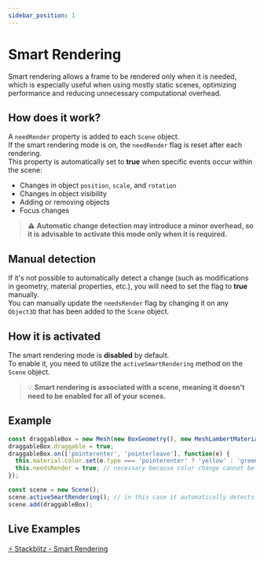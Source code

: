 ```yaml
---
sidebar_position: 1
---
```


# Smart Rendering

Smart rendering allows a frame to be rendered only when it is needed, which is especially useful when using mostly static scenes, optimizing performance and reducing unnecessary computational overhead.

## How does it work?

A `needRender` property is added to each `Scene` object. <br />
If the smart rendering mode is on, the `needRender` flag is reset after each rendering. <br />
This property is automatically set to **true** when specific events occur within the scene:

- Changes in object `position`, `scale`, and `rotation`
- Changes in object visibility
- Adding or removing objects
- Focus changes

> ⚠️ **Automatic change detection may introduce a minor overhead, so it is advisable to activate this mode only when it is required.**

## Manual detection


If it's not possible to automatically detect a change (such as modifications in geometry, material properties, etc.), you will need to set the flag to **true** manually. <br />
You can manually update the `needsRender` flag by changing it on any `Object3D` that has been added to the `Scene` object.

## How it is activated

The smart rendering mode is **disabled** by default. <br />
To enable it, you need to utilize the `activeSmartRendering` method on the `Scene` object.
> 💡 **Smart rendering is associated with a scene, meaning it doesn't need to be enabled for all of your scenes.**

## Example 

```typescript
const draggableBox = new Mesh(new BoxGeometry(), new MeshLambertMaterial({ color: 'green' }));
draggableBox.draggable = true;
draggableBox.on(['pointerenter', 'pointerleave'], function(e) {
  this.material.color.set(e.type === 'pointerenter' ? 'yellow' : 'green');
  this.needsRender = true; // necessary because color change cannot be automatically detected
});

const scene = new Scene();
scene.activeSmartRendering(); // in this case it automatically detects drag movements
scene.add(draggableBox);
```

## Live Examples

[⚡ Stackblitz - Smart Rendering](https://stackblitz.com/edit/three-ez-smart-rendering?file=src%2Fmain.ts)
